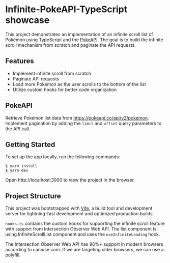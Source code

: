 # Infinite-PokeAPI-TypeScript showcase

This project demonstrates an implementation of an infinite scroll list of Pokémon using TypeScript and the [PokeAPI](https://pokeapi.co/). The goal is to build the infinite scroll mechanism from scratch and paginate the API requests.

## Features

- Implement infinite scroll from scratch
- Paginate API requests
- Load more Pokémon as the user scrolls to the bottom of the list
- Utilize custom hooks for better code organization

## PokeAPI

Retrieve Pokémon list data from https://pokeapi.co/api/v2/pokemon. Implement pagination by adding the `limit` and `offset` query parameters to the API call.

## Getting Started

To set up the app locally, run the following commands:

```shell
$ yarn install
$ yarn dev
```

Open http://localhost:3000 to view the project in the browser.

## Project Structure

This project was bootstrapped with [Vite](https://vitejs.dev/), a build tool and development server for lightning-fast development and optimized production builds.

`hooks.ts` contains the custom hooks for supporting the infinite scroll feature with support from Intersection Observer Web API. The list component is using InfiniteScrollList component and uses the `useInfiniteLoading` hook.

The Intersection Observer Web API has 96%+ support in modern browsers according to caniuse.com. If we are targeting older browsers, we can use a polyfill.

